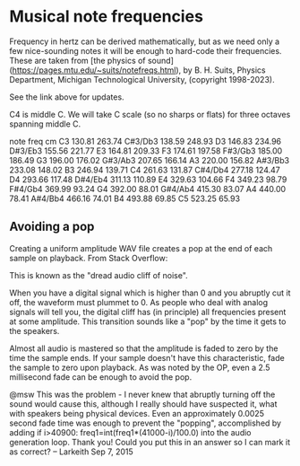 # Musical note frequencies

Frequency in hertz can be derived mathematically, but as we need 
only a few nice-sounding notes it will be enough to hard-code their
frequencies.  These are taken from [the physics of sound]
(https://pages.mtu.edu/~suits/notefreqs.html), by  B. H. Suits, 
Physics Department, Michigan Technological University, (copyright 
1998-2023).   

See the link above for updates.  

C4 is middle C.  We will take C scale (so no sharps or flats) for 
three octaves spanning middle C. 

note  freq   cm
C3	130.81	263.74
 C#3/Db3 	138.59	248.93
D3	146.83	234.96
 D#3/Eb3 	155.56	221.77
E3	164.81	209.33
F3	174.61	197.58
 F#3/Gb3 	185.00	186.49
G3	196.00	176.02
 G#3/Ab3 	207.65	166.14
A3	220.00	156.82
 A#3/Bb3 	233.08	148.02
B3	246.94	139.71
C4	261.63	131.87
 C#4/Db4 	277.18	124.47
D4	293.66	117.48
 D#4/Eb4 	311.13	110.89
E4	329.63	104.66
F4	349.23	98.79
 F#4/Gb4 	369.99	93.24
G4	392.00	88.01
 G#4/Ab4 	415.30	83.07
A4	440.00	78.41
 A#4/Bb4 	466.16	74.01
B4	493.88	69.85
C5	523.25	65.93

## Avoiding a pop

Creating a uniform amplitude WAV file creates a pop at the end of 
each sample on playback.  From Stack Overflow: 

This is known as the "dread audio cliff of noise".

When you have a digital signal which is higher than 0 and you abruptly cut it off, the waveform must plummet to 0. As people who deal with analog signals will tell you, the digital cliff has (in principle) all frequencies present at some amplitude. This transition sounds like a "pop" by the time it gets to the speakers.

Almost all audio is mastered so that the amplitude is faded to zero
by the time the sample ends. If your sample doesn't have this
characteristic, fade the sample to zero upon playback. As was noted by
the OP, even a 2.5 millisecond fade can be enough to avoid the pop.

@msw This was the problem - I never knew that abruptly turning off the
sound would cause this, although I really should have suspected it, what
with speakers being physical devices. Even an approximately 0.0025
second fade time was enough to prevent the "popping", accomplished by
adding if i>40900: freq1=int(freq1*(41000-i)/100.0) into the audio
generation loop. Thank you! Could you put this in an answer so I can
mark it as correct? –
Larkeith
Sep 7, 2015 
